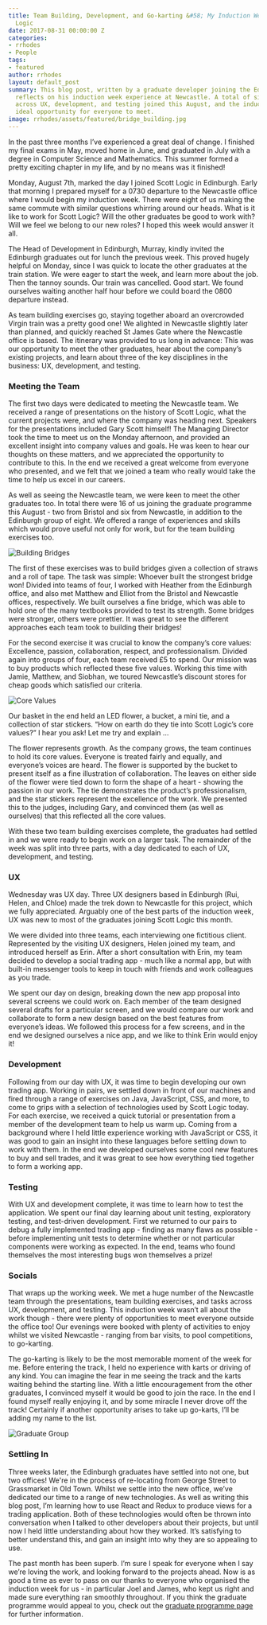 ```yaml
---
title: Team Building, Development, and Go-karting &#58; My Induction Week at Scott
  Logic
date: 2017-08-31 00:00:00 Z
categories:
- rrhodes
- People
tags:
- featured
author: rrhodes
layout: default_post
summary: This blog post, written by a graduate developer joining the Edinburgh team,
  reflects on his induction week experience at Newcastle. A total of sixteen graduates
  across UX, development, and testing joined this August, and the induction was an
  ideal opportunity for everyone to meet.
image: rrhodes/assets/featured/bridge_building.jpg
---
```


In the past three months I’ve experienced a great deal of change. I finished my final exams in May, moved home in June, and graduated in July with a degree in Computer Science and Mathematics. This summer formed a pretty exciting chapter in my life, and by no means was it finished!

Monday, August 7th, marked the day I joined Scott Logic in Edinburgh. Early that morning I prepared myself for a 0730 departure to the Newcastle office where I would begin my induction week. There were eight of us making the same commute with similar questions whirring around our heads. What is it like to work for Scott Logic? Will the other graduates be good to work with? Will we feel we belong to our new roles? I hoped this week would answer it all.  

The Head of Development in Edinburgh, Murray, kindly invited the Edinburgh graduates out for lunch the previous week. This proved hugely helpful on Monday, since I was quick to locate the other graduates at the train station. We were eager to start the week, and learn more about the job. Then the tannoy sounds. Our train was cancelled. Good start. We found ourselves waiting another half hour before we could board the 0800 departure instead.

As team building exercises go, staying together aboard an overcrowded Virgin train was a pretty good one! We alighted in Newcastle slightly later than planned, and quickly reached St James Gate where the Newcastle office is based. The itinerary was provided to us long in advance: This was our opportunity to meet the other graduates, hear about the company’s existing projects, and learn about three of the key disciplines in the business: UX, development, and testing.

### Meeting the Team
The first two days were dedicated to meeting the Newcastle team. We received a range of presentations on the history of Scott Logic, what the current projects were, and where the company was heading next. Speakers for the presentations included Gary Scott himself! The Managing Director took the time to meet us on the Monday afternoon, and provided an excellent insight into company values and goals. He was keen to hear our thoughts on these matters, and we appreciated the opportunity to contribute to this. In the end we received a great welcome from everyone who presented, and we felt that we joined a team who really would take the time to help us excel in our careers.

As well as seeing the Newcastle team, we were keen to meet the other graduates too. In total there were 16 of us joining the graduate programme this August - two from Bristol and six from Newcastle, in addition to the Edinburgh group of eight. We offered a range of experiences and skills which would prove useful not only for work, but for the team building exercises too.

<img src='{{ site.baseurl }}/rrhodes/assets/bridge_building.JPG' alt='Building Bridges'/>

The first of these exercises was to build bridges given a collection of straws and a roll of tape. The task was simple: Whoever built the strongest bridge won! Divided into teams of four, I worked with Heather from the Edinburgh office, and also met Matthew and Elliot from the Bristol and Newcastle offices, respectively. We built ourselves a fine bridge, which was able to hold one of the many textbooks provided to test its strength. Some bridges were stronger, others were prettier. It was great to see the different approaches each team took to building their bridges!

For the second exercise it was crucial to know the company’s core values: Excellence, passion, collaboration, respect, and professionalism. Divided again into groups of four, each team received £5 to spend. Our mission was to buy products which reflected these five values. Working this time with Jamie, Matthew, and Siobhan, we toured Newcastle’s discount stores for cheap goods which satisfied our criteria.

<img src='{{ site.baseurl }}/rrhodes/assets/core_values.JPG' alt='Core Values'/>

Our basket in the end held an LED flower, a bucket, a mini tie, and a collection of star stickers. “How on earth do they tie into Scott Logic’s core values?” I hear you ask! Let me try and explain ...

The flower represents growth. As the company grows, the team continues to hold its core values. Everyone is treated fairly and equally, and everyone’s voices are heard. The flower is supported by the bucket to present itself as a fine illustration of collaboration. The leaves on either side of the flower were tied down to form the shape of a heart - showing the passion in our work. The tie demonstrates the product’s professionalism, and the star stickers represent the excellence of the work. We presented this to the judges, including Gary, and convinced them (as well as ourselves) that this reflected all the core values.

With these two team building exercises complete, the graduates had settled in and we were ready to begin work on a larger task. The remainder of the week was split into three parts, with a day dedicated to each of UX, development, and testing.

### UX
Wednesday was UX day. Three UX designers based in Edinburgh (Rui, Helen, and Chloe) made the trek down to Newcastle for this project, which we fully appreciated. Arguably one of the best parts of the induction week, UX was new to most of the graduates joining Scott Logic this month.

We were divided into three teams, each interviewing one fictitious client. Represented by the visiting UX designers, Helen joined my team, and introduced herself as Erin. After a short consultation with Erin, my team decided to develop a social trading app - much like a normal app, but with built-in messenger tools to keep in touch with friends and work colleagues as you trade.

We spent our day on design, breaking down the new app proposal into several screens we could work on. Each member of the team designed several drafts for a particular screen, and we would compare our work and collaborate to form a new design based on the best features from everyone’s ideas. We followed this process for a few screens, and in the end we designed ourselves a nice app, and we like to think Erin would enjoy it!

### Development
Following from our day with UX, it was time to begin developing our own trading app. Working in pairs, we settled down in front of our machines and fired through a range of exercises on Java, JavaScript, CSS, and more, to come to grips with a selection of technologies used by Scott Logic today. For each exercise, we received a quick tutorial or presentation from a member of the development team to help us warm up. Coming from a background where I held little experience working with JavaScript or CSS, it was good to gain an insight into these languages before settling down to work with them. In the end we developed ourselves some cool new features to buy and sell trades, and it was great to see how everything tied together to form a working app.

### Testing
With UX and development complete, it was time to learn how to test the application. We spent our final day learning about unit testing, exploratory testing, and test-driven development. First we returned to our pairs to debug a fully implemented trading app - finding as many flaws as possible - before implementing unit tests to determine whether or not particular components were working as expected. In the end, teams who found themselves the most interesting bugs won themselves a prize!

### Socials
That wraps up the working week. We met a huge number of the Newcastle team through the presentations, team building exercises, and tasks across UX, development, and testing. This induction week wasn’t all about the work though - there were plenty of opportunities to meet everyone outside the office too! Our evenings were booked with plenty of activities to enjoy whilst we visited Newcastle - ranging from bar visits, to pool competitions, to go-karting.

The go-karting is likely to be the most memorable moment of the week for me. Before entering the track, I held no experience with karts or driving of any kind. You can imagine the fear in me seeing the track and the karts waiting behind the starting line. With a little encouragement from the other graduates, I convinced myself it would be good to join the race. In the end I found myself really enjoying it, and by some miracle I never drove off the track! Certainly if another opportunity arises to take up go-karts, I’ll be adding my name to the list.

<img src='{{ site.baseurl }}/rrhodes/assets/grad_group.jpg' alt='Graduate Group'/>

### Settling In
Three weeks later, the Edinburgh graduates have settled into not one, but two offices! We're in the process of re-locating from George Street to Grassmarket in Old Town. Whilst we settle into the new office, we’ve dedicated our time to a range of new technologies. As well as writing this blog post, I’m learning how to use React and Redux to produce views for a trading application. Both of these technologies would often be thrown into conversation when I talked to other developers about their projects, but until now I held little understanding about how they worked. It’s satisfying to better understand this, and gain an insight into why they are so appealing to use.

The past month has been superb. I’m sure I speak for everyone when I say we’re loving the work, and looking forward to the projects ahead. Now is as good a time as ever to pass on our thanks to everyone who organised the induction week for us - in particular Joel and James, who kept us right and made sure everything ran smoothly throughout. If you think the graduate programme would appeal to you, check out the <a href="http://www.scottlogic.com/careers/graduateprogramme/">graduate programme page</a> for further information.
